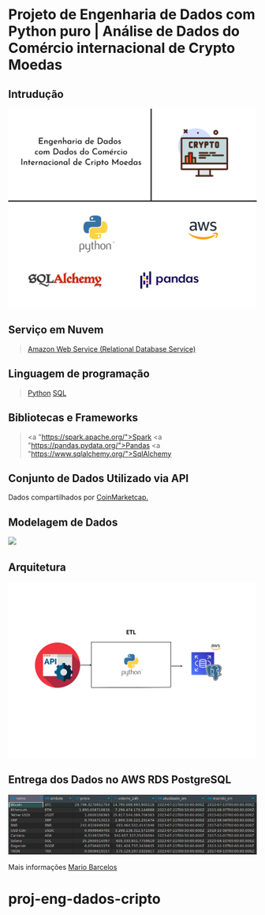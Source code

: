 # Projeto de Engenharia de Dados com Python puro | Análise de Dados do Comércio internacional de Crypto Moedas

> 
## Intrudução

<img src="proj_cripto.png">

## Serviço em Nuvem 
> <a href="https://console.cloud.google.com/">Amazon Web Service (Relational Database Service)</a>

## Linguagem de programação 
> <a href="https://www.python.org/">Python</a> 
> <a href="https://pt.wikipedia.org/wiki/SQL">SQL</a>

## Bibliotecas e Frameworks
> <a "https://spark.apache.org/">Spark</a>
> <a "https://pandas.pydata.org/">Pandas</a>
> <a "https://www.sqlalchemy.org/">SqlAlchemy</a>

## Conjunto de Dados Utilizado via API 
Dados compartilhados por <a href="https://coinmarketcap.com/">CoinMarketcap.</a>

## Modelagem de Dados
<img src="modelo-de-dados-cripto.png">

## Arquitetura
<img src="arquitetura.png">

## Entrega dos Dados no AWS RDS PostgreSQL
<img src="tables_post.png">

Mais informações <a href="https://www.linkedin.com/in/mario-barcelos/">Mario Barcelos</a>
# proj-eng-dados-cripto
